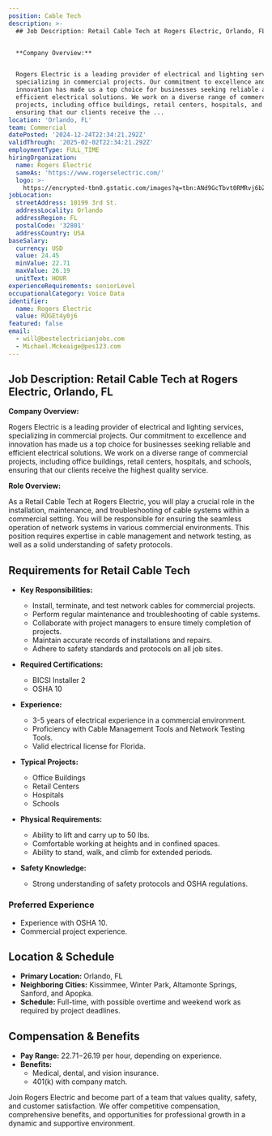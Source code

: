 ```yaml
---
position: Cable Tech
description: >-
  ## Job Description: Retail Cable Tech at Rogers Electric, Orlando, FL


  **Company Overview:**


  Rogers Electric is a leading provider of electrical and lighting services,
  specializing in commercial projects. Our commitment to excellence and
  innovation has made us a top choice for businesses seeking reliable and
  efficient electrical solutions. We work on a diverse range of commercial
  projects, including office buildings, retail centers, hospitals, and schools,
  ensuring that our clients receive the ...
location: 'Orlando, FL'
team: Commercial
datePosted: '2024-12-24T22:34:21.292Z'
validThrough: '2025-02-02T22:34:21.292Z'
employmentType: FULL_TIME
hiringOrganization:
  name: Rogers Electric
  sameAs: 'https://www.rogerselectric.com/'
  logo: >-
    https://encrypted-tbn0.gstatic.com/images?q=tbn:ANd9GcTbvt0RMRvj6bZdL81Q6HJeRVl_qflQIGgp9w&s
jobLocation:
  streetAddress: 10199 3rd St.
  addressLocality: Orlando
  addressRegion: FL
  postalCode: '32801'
  addressCountry: USA
baseSalary:
  currency: USD
  value: 24.45
  minValue: 22.71
  maxValue: 26.19
  unitText: HOUR
experienceRequirements: seniorLevel
occupationalCategory: Voice Data
identifier:
  name: Rogers Electric
  value: ROGEt4y0j6
featured: false
email:
  - will@bestelectricianjobs.com
  - Michael.Mckeaige@pes123.com
---
```




## Job Description: Retail Cable Tech at Rogers Electric, Orlando, FL

**Company Overview:**

Rogers Electric is a leading provider of electrical and lighting services, specializing in commercial projects. Our commitment to excellence and innovation has made us a top choice for businesses seeking reliable and efficient electrical solutions. We work on a diverse range of commercial projects, including office buildings, retail centers, hospitals, and schools, ensuring that our clients receive the highest quality service.

**Role Overview:**

As a Retail Cable Tech at Rogers Electric, you will play a crucial role in the installation, maintenance, and troubleshooting of cable systems within a commercial setting. You will be responsible for ensuring the seamless operation of network systems in various commercial environments. This position requires expertise in cable management and network testing, as well as a solid understanding of safety protocols.

## Requirements for Retail Cable Tech

- **Key Responsibilities:**
  - Install, terminate, and test network cables for commercial projects.
  - Perform regular maintenance and troubleshooting of cable systems.
  - Collaborate with project managers to ensure timely completion of projects.
  - Maintain accurate records of installations and repairs.
  - Adhere to safety standards and protocols on all job sites.

- **Required Certifications:**
  - BICSI Installer 2
  - OSHA 10

- **Experience:**
  - 3-5 years of electrical experience in a commercial environment.
  - Proficiency with Cable Management Tools and Network Testing Tools.
  - Valid electrical license for Florida.

- **Typical Projects:**
  - Office Buildings
  - Retail Centers
  - Hospitals
  - Schools

- **Physical Requirements:**
  - Ability to lift and carry up to 50 lbs.
  - Comfortable working at heights and in confined spaces.
  - Ability to stand, walk, and climb for extended periods.

- **Safety Knowledge:**
  - Strong understanding of safety protocols and OSHA regulations.

### Preferred Experience

- Experience with OSHA 10.
- Commercial project experience.

## Location & Schedule

- **Primary Location:** Orlando, FL
- **Neighboring Cities:** Kissimmee, Winter Park, Altamonte Springs, Sanford, and Apopka.
- **Schedule:** Full-time, with possible overtime and weekend work as required by project deadlines.

## Compensation & Benefits

- **Pay Range:** $22.71-$26.19 per hour, depending on experience.
- **Benefits:**
  - Medical, dental, and vision insurance.
  - 401(k) with company match.

Join Rogers Electric and become part of a team that values quality, safety, and customer satisfaction. We offer competitive compensation, comprehensive benefits, and opportunities for professional growth in a dynamic and supportive environment.